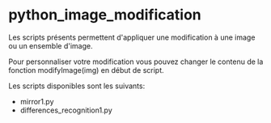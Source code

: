 # python_image_modification

Les scripts présents permettent d'appliquer une modification à une image ou un ensemble d'image.

Pour personnaliser votre modification vous pouvez changer le contenu de la fonction modifyImage(img) en début de script.

Les scripts disponibles sont les suivants:

* mirror1.py
* differences_recognition1.py
